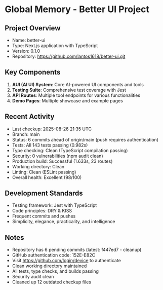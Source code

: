 # Global Memory - Better UI Project

## Project Overview
- Name: better-ui
- Type: Next.js application with TypeScript
- Version: 0.1.0
- Repository: https://github.com/lantos1618/better-ui.git

## Key Components
1. **AUI (AI UI) System**: Core AI-powered UI components and tools
2. **Testing Suite**: Comprehensive test coverage with Jest
3. **API Routes**: Multiple tool endpoints for various functionalities
4. **Demo Pages**: Multiple showcase and example pages

## Recent Activity
- Last checkup: 2025-08-26 21:35 UTC
- Branch: main  
- Status: 6 commits ahead of origin/main (push requires authentication)
- Tests: All 143 tests passing (0.982s)
- Type checking: Clean (TypeScript compilation passing)
- Security: 0 vulnerabilities (npm audit clean)
- Production build: Successful (1.633s, 23 routes)
- Working directory: Clean
- Linting: Clean (ESLint passing)
- Overall health: Excellent (98/100)

## Development Standards
- Testing framework: Jest with TypeScript
- Code principles: DRY & KISS
- Frequent commits and pushes
- Simplicity, elegance, practicality, and intelligence

## Notes
- Repository has 6 pending commits (latest: f447ed7 - cleanup)
- GitHub authentication code: 152E-E82C
- Visit https://github.com/login/device to authenticate
- Clean working directory maintained
- All tests, type checks, and builds passing
- Security audit clean
- Cleaned up 12 outdated checkup files